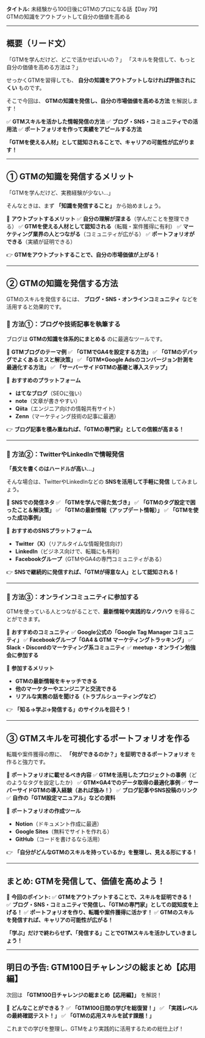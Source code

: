 **タイトル:**
未経験から100日後にGTMのプロになる話【Day 79】\
GTMの知識をアウトプットして自分の価値を高める

---

## **概要（リード文）**

「GTMを学んだけど、どこで活かせばいいの？」
「スキルを発信して、もっと自分の価値を高める方法は？」

せっかくGTMを習得しても、 **自分の知識をアウトプットしなければ評価されにくい** ものです。

そこで今回は、 **GTMの知識を発信し、自分の市場価値を高める方法** を解説します！

✅ **GTMスキルを活かした情報発信の方法**
✅ **ブログ・SNS・コミュニティでの活用法**
✅ **ポートフォリオを作って実績をアピールする方法**

**「GTMを使える人材」として認知されることで、キャリアの可能性が広がります！**

---

## **① GTMの知識を発信するメリット**

「GTMを学んだけど、実務経験が少ない…」

そんなときは、まず **「知識を発信すること」** から始めましょう。

📌 **アウトプットするメリット**
✅ **自分の理解が深まる**（学んだことを整理できる）
✅ **GTMを使える人材として認知される**（転職・案件獲得に有利）
✅ **マーケティング業界の人とつながる**（コミュニティが広がる）
✅ **ポートフォリオができる**（実績が証明できる）

👉 **GTMをアウトプットすることで、自分の市場価値が上がる！**

---

## **② GTMの知識を発信する方法**

GTMのスキルを発信するには、 **ブログ・SNS・オンラインコミュニティ** などを活用すると効果的です。

### **🔹 方法①：ブログや技術記事を執筆する**

ブログは **GTMの知識を体系的にまとめる** のに最適なツールです。

📌 **GTMブログのテーマ例**
✅ **「GTMでGA4を設定する方法」**
✅ **「GTMのデバッグでよくあるミスと解決策」**
✅ **「GTM×Google Adsのコンバージョン計測を最適化する方法」**
✅ **「サーバーサイドGTMの基礎と導入ステップ」**

🔹 **おすすめのプラットフォーム**
- **はてなブログ**（SEOに強い）
- **note**（文章が書きやすい）
- **Qiita**（エンジニア向けの情報共有サイト）
- **Zenn**（マーケティング技術の記事に最適）

👉 **ブログ記事を積み重ねれば、「GTMの専門家」としての信頼が高まる！**

---

### **🔹 方法②：TwitterやLinkedInで情報発信**

**「長文を書くのはハードルが高い…」**

そんな場合は、TwitterやLinkedInなどの **SNSを活用して手軽に発信** してみましょう。

📌 **SNSでの発信ネタ**
✅ **「GTMを学んで得た気づき」**
✅ **「GTMのタグ設定で困ったこと＆解決策」**
✅ **「GTMの最新情報（アップデート情報）」**
✅ **「GTMを使った成功事例」**

🔹 **おすすめのSNSプラットフォーム**
- **Twitter（X）**（リアルタイムな情報発信向け）
- **LinkedIn**（ビジネス向けで、転職にも有利）
- **Facebookグループ**（GTMやGA4の専門コミュニティがある）

👉 **SNSで継続的に発信すれば、「GTMが得意な人」として認知される！**

---

### **🔹 方法③：オンラインコミュニティに参加する**

GTMを使っている人とつながることで、**最新情報や実践的なノウハウ** を得ることができます。

📌 **おすすめのコミュニティ**
✅ **Google公式の「Google Tag Manager コミュニティ」**
✅ **Facebookグループ「GA4 & GTM マーケティングトラッキング」**
✅ **Slack・Discordのマーケティング系コミュニティ**
✅ **meetup・オンライン勉強会に参加する**

🔹 **参加するメリット**
- **GTMの最新情報をキャッチできる**
- **他のマーケターやエンジニアと交流できる**
- **リアルな実務の話を聞ける（トラブルシューティングなど）**

👉 **「知る→学ぶ→発信する」のサイクルを回そう！**

---

## **③ GTMスキルを可視化するポートフォリオを作る**

転職や案件獲得の際に、 **「何ができるのか？」を証明できるポートフォリオ** を作ると強力です。

📌 **ポートフォリオに載せるべき内容**
✅ **GTMを活用したプロジェクトの事例**（どのようなタグを設定したか）
✅ **GTM×GA4でのデータ取得の最適化事例**
✅ **サーバーサイドGTMの導入経験（あれば強み！）**
✅ **ブログ記事やSNS投稿のリンク**
✅ **自作の「GTM設定マニュアル」などの資料**

🔹 **ポートフォリオの作成ツール**
- **Notion**（ドキュメント作成に最適）
- **Google Sites**（無料でサイトを作れる）
- **GitHub**（コードを書けるなら活用）

👉 **「自分がどんなGTMのスキルを持っているか」を整理し、見える形にする！**

---

## **まとめ: GTMを発信して、価値を高めよう！**

📌 **今回のポイント:**
✅ **GTMをアウトプットすることで、スキルを証明できる！**
✅ **ブログ・SNS・コミュニティで発信し、「GTMの専門家」としての認知度を上げる！**
✅ **ポートフォリオを作り、転職や案件獲得に活かす！**
✅ **GTMのスキルを発信すれば、キャリアの可能性が広がる！**

**「学ぶ」だけで終わらせず、「発信する」ことでGTMスキルを活かしていきましょう！**

---

## **明日の予告: GTM100日チャレンジの総まとめ【応用編】**

次回は **「GTM100日チャレンジの総まとめ【応用編】」** を解説！

📌 **どんなことができる？**
✅ **「GTM100日間の学びを総復習！」**
✅ **「実践レベルの最終確認テスト！」**
✅ **「GTMの応用スキルを試す課題！」**

これまでの学びを整理し、GTMをより実践的に活用するための総仕上げ！